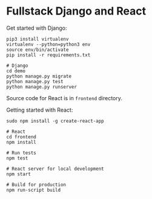 # Fullstack Django and React

Get started with Django:

```shell
pip3 install virtualenv
virtualenv --python=python3 env
source env/bin/activate
pip install -r requirements.txt

# Django
cd demo
python manage.py migrate
python manage.py test
python manage.py runserver
```

Source code for React is in `frontend` directory.

Getting started with React:

```shell
sudo npm install -g create-react-app

# React
cd frontend
npm install

# Run tests
npm test

# React server for local development
npm start

# Build for production
npm run-script build
```

